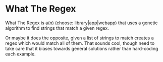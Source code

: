 # What The Regex

What The Regex is a(n) (choose: library|app|webapp) that uses a genetic algorithm to find strings that match a given regex.

Or maybe it does the opposite, given a list of strings to match creates a regex which would match all of them. That sounds cool, though need to take care that it biases towards general solutions rather than hard-coding each example.
